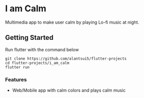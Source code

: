 # I am Calm

Multimedia app to make user calm by playing Lo-fi music at night.

## Getting Started
Run flutter with the command below
```shell
git clone https://github.com/alantsui5/flutter-projects
cd flutter-projects/i_am_calm
flutter run 
```

### Features
- Web/Mobile app with calm colors and plays calm music


